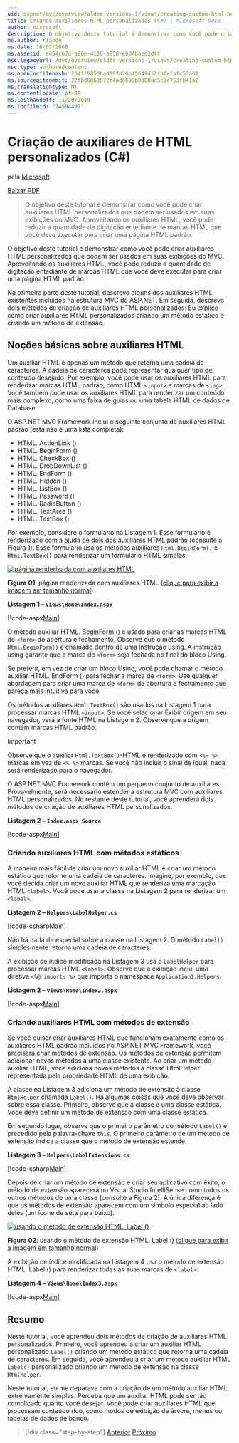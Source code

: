 ```yaml
---
uid: aspnet/mvc/overview/older-versions-1/views/creating-custom-html-helpers-cs
title: Criando auxiliares HTML personalizados (C#) | Microsoft Docs
author: microsoft
description: O objetivo deste tutorial é demonstrar como você pode criar auxiliares HTML personalizados que podem ser usados em suas exibições do MVC. Aproveitando o auxiliar HTML...
ms.author: riande
ms.date: 10/07/2008
ms.assetid: e454c67d-a86e-4119-a858-eb04bbec2dff
msc.legacyurl: /mvc/overview/older-versions-1/views/creating-custom-html-helpers-cs
msc.type: authoredcontent
ms.openlocfilehash: 264ff9850bad397826b45649d52fbfefafc53a01
ms.sourcegitcommit: 22fbd8863672c4ad6693b8388ad5c8e753fb41a2
ms.translationtype: MT
ms.contentlocale: pt-BR
ms.lasthandoff: 11/28/2019
ms.locfileid: "74594497"
---
```

# <a name="creating-custom-html-helpers-c"></a>Criação de auxiliares de HTML personalizados (C#)

pela [Microsoft](https://github.com/microsoft)

[Baixar PDF](https://download.microsoft.com/download/1/1/f/11f721aa-d749-4ed7-bb89-a681b68894e6/ASPNET_MVC_Tutorial_9_CS.pdf)

> O objetivo deste tutorial é demonstrar como você pode criar auxiliares HTML personalizados que podem ser usados em suas exibições do MVC. Aproveitando os auxiliares HTML, você pode reduzir a quantidade de digitação entediante de marcas HTML que você deve executar para criar uma página HTML padrão.

O objetivo deste tutorial é demonstrar como você pode criar auxiliares HTML personalizados que podem ser usados em suas exibições do MVC. Aproveitando os auxiliares HTML, você pode reduzir a quantidade de digitação entediante de marcas HTML que você deve executar para criar uma página HTML padrão.

Na primeira parte deste tutorial, descrevo alguns dos auxiliares HTML existentes incluídos na estrutura MVC do ASP.NET. Em seguida, descrevo dois métodos de criação de auxiliares HTML personalizados: Eu explico como criar auxiliares HTML personalizados criando um método estático e criando um método de extensão.

## <a name="understanding-html-helpers"></a>Noções básicas sobre auxiliares HTML

Um auxiliar HTML é apenas um método que retorna uma cadeia de caracteres. A cadeia de caracteres pode representar qualquer tipo de conteúdo desejado. Por exemplo, você pode usar os auxiliares HTML para renderizar marcas HTML padrão, como HTML `<input>` e marcas de `<img>`. Você também pode usar os auxiliares HTML para renderizar um conteúdo mais complexo, como uma faixa de guias ou uma tabela HTML de dados de Database.

O ASP.NET MVC Framework inclui o seguinte conjunto de auxiliares HTML padrão (esta não é uma lista completa):

- HTML. ActionLink ()
- HTML. BeginForm ()
- HTML. CheckBox ()
- HTML. DropDownList ()
- HTML. EndForm ()
- HTML. Hidden ()
- HTML. ListBox ()
- HTML. Password ()
- HTML. RadioButton ()
- HTML. TextArea ()
- HTML. TextBox ()

Por exemplo, considere o formulário na Listagem 1. Esse formulário é renderizado com a ajuda de dois dos auxiliares HTML padrão (consulte a Figura 1). Esse formulário usa os métodos auxiliares `Html.BeginForm()` e `Html.TextBox()` para renderizar um formulário HTML simples.

[![página renderizada com auxiliares HTML](creating-custom-html-helpers-cs/_static/image2.png)](creating-custom-html-helpers-cs/_static/image1.png)

**Figura 01**: página renderizada com auxiliares HTML ([clique para exibir a imagem em tamanho normal](creating-custom-html-helpers-cs/_static/image3.png))

**Listagem 1 – `Views\Home\Index.aspx`**

[!code-aspx[Main](creating-custom-html-helpers-cs/samples/sample1.aspx)]

O método auxiliar HTML. BeginForm () é usado para criar as marcas HTML de `<form>` de abertura e fechamento. Observe que o método `Html.BeginForm()` é chamado dentro de uma instrução using. A instrução using garante que a marca de `<form>` seja fechada no final do bloco Using.

Se preferir, em vez de criar um bloco Using, você pode chamar o método auxiliar HTML. EndForm () para fechar a marca de `<form>`. Use qualquer abordagem para criar uma marca de `<form>` de abertura e fechamento que pareça mais intuitiva para você.

Os métodos auxiliares `Html.TextBox()` são usados na Listagem 1 para processar marcas HTML `<input>`. Se você selecionar Exibir origem em seu navegador, verá a fonte HTML na Listagem 2. Observe que a origem contém marcas HTML padrão.

> [!IMPORTANT]
> Observe que o auxiliar `Html.TextBox()`-HTML é renderizado com `<%= %>` marcas em vez de `<% %>` marcas. Se você não incluir o sinal de igual, nada será renderizado para o navegador.

O ASP.NET MVC Framework contém um pequeno conjunto de auxiliares. Provavelmente, será necessário estender a estrutura MVC com auxiliares HTML personalizados. No restante deste tutorial, você aprenderá dois métodos de criação de auxiliares HTML personalizados.

**Listagem 2 – `Index.aspx Source`**

[!code-aspx[Main](creating-custom-html-helpers-cs/samples/sample2.aspx)]

### <a name="creating-html-helpers-with-static-methods"></a>Criando auxiliares HTML com métodos estáticos

A maneira mais fácil de criar um novo auxiliar HTML é criar um método estático que retorne uma cadeia de caracteres. Imagine, por exemplo, que você decida criar um novo auxiliar HTML que renderiza uma marcação HTML `<label>`. Você pode usar a classe na Listagem 2 para renderizar um `<label>`.

**Listagem 2 – `Helpers\LabelHelper.cs`**

[!code-csharp[Main](creating-custom-html-helpers-cs/samples/sample3.cs)]

Não há nada de especial sobre a classe na Listagem 2. O método `Label()` simplesmente retorna uma cadeia de caracteres.

A exibição de índice modificada na Listagem 3 usa o `LabelHelper` para processar marcas HTML `<label>`. Observe que a exibição inclui uma diretiva `<%@ imports %>` que importa o namespace `Application1.Helpers`.

**Listagem 2 – `Views\Home\Index2.aspx`**

[!code-aspx[Main](creating-custom-html-helpers-cs/samples/sample4.aspx)]

### <a name="creating-html-helpers-with-extension-methods"></a>Criando auxiliares HTML com métodos de extensão

Se você quiser criar auxiliares HTML que funcionam exatamente como os auxiliares HTML padrão incluídos no ASP.NET MVC Framework, você precisará criar métodos de extensão. Os métodos de extensão permitem adicionar novos métodos a uma classe existente. Ao criar um método auxiliar HTML, você adiciona novos métodos à classe HtmlHelper representada pela propriedade HTML de uma exibição.

A classe na Listagem 3 adiciona um método de extensão à classe `HtmlHelper` chamada `Label()`. Há algumas coisas que você deve observar sobre essa classe. Primeiro, observe que a classe é uma classe estática. Você deve definir um método de extensão com uma classe estática.

Em segundo lugar, observe que o primeiro parâmetro do método `Label()` é precedido pela palavra-chave `this`. O primeiro parâmetro de um método de extensão indica a classe que o método de extensão estende.

**Listagem 3 – `Helpers\LabelExtensions.cs`**

[!code-csharp[Main](creating-custom-html-helpers-cs/samples/sample5.cs)]

Depois de criar um método de extensão e criar seu aplicativo com êxito, o método de extensão aparecerá no Visual Studio IntelliSense como todos os outros métodos de uma classe (consulte a Figura 2). A única diferença é que os métodos de extensão aparecem com um símbolo especial ao lado deles (um ícone de seta para baixo).

[![usando o método de extensão HTML. Label ()](creating-custom-html-helpers-cs/_static/image5.png)](creating-custom-html-helpers-cs/_static/image4.png)

**Figura 02**: usando o método de extensão HTML. Label () ([clique para exibir a imagem em tamanho normal](creating-custom-html-helpers-cs/_static/image6.png))

A exibição de índice modificada na Listagem 4 usa o método de extensão HTML. Label () para renderizar todas as suas marcas de `<label>`.

**Listagem 4 – `Views\Home\Index3.aspx`**

[!code-aspx[Main](creating-custom-html-helpers-cs/samples/sample6.aspx)]

## <a name="summary"></a>Resumo

Neste tutorial, você aprendeu dois métodos de criação de auxiliares HTML personalizados. Primeiro, você aprendeu a criar um auxiliar HTML personalizado `Label()` criando um método estático que retorna uma cadeia de caracteres. Em seguida, você aprendeu a criar um método auxiliar HTML `Label()` personalizado criando um método de extensão na classe `HtmlHelper`.

Neste tutorial, eu me deparava com a criação de um método auxiliar HTML extremamente simples. Perceba que um auxiliar HTML pode ser tão complicado quanto você desejar. Você pode criar auxiliares HTML que processam conteúdo rico, como modos de exibição de árvore, menus ou tabelas de dados de banco.

> [!div class="step-by-step"]
> [Anterior](asp-net-mvc-views-overview-cs.md)
> [Próximo](using-the-tagbuilder-class-to-build-html-helpers-cs.md)
